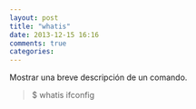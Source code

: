 ```yaml
---
layout: post
title: "whatis"
date: 2013-12-15 16:16
comments: true
categories: 
---
```

Mostrar una breve descripción de un comando.

>$ whatis ifconfig

